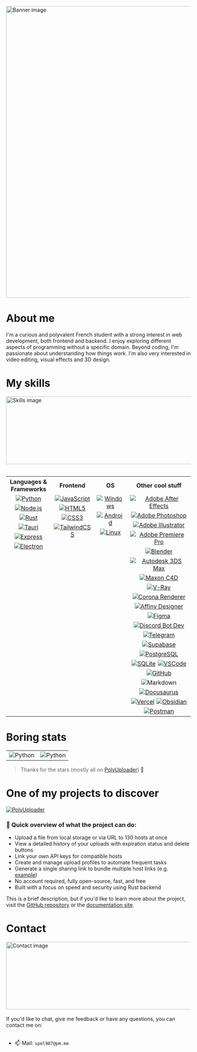 <img width="1650" height="796" alt="Banner image" src="https://github.com/user-attachments/assets/3de962d3-36ed-4727-8101-5b1e5cbcef5d" />

# About me

I'm a curious and polyvalent French student with a strong interest in web development, both frontend and backend. I enjoy exploring different aspects of programming without a specific domain. Beyond coding, I'm passionate about understanding how things work. I'm also very interested in video editing, visual effects and 3D design.

# My skills

<img width="1650" height="185" alt="Skills image" src="https://github.com/user-attachments/assets/2a584d1d-9d46-4a10-8771-f50e558319c5" />
<br><br>
<table>
  <tr>
    <th>Languages & Frameworks</th>
    <th>Frontend</th>
    <th>OS</th>
    <th>Other cool stuff</th>
  </tr>
  <tr>
    <td align="center" style="vertical-align: top;">
      <div style="display: flex; flex-wrap: wrap; justify-content: center; gap: 6px;">
        <a href="https://www.python.org/" target="_blank"><img src="https://api.iconify.design/simple-icons:python.svg?color=%23e75820&height=25" title="Python"/></a>
        <a href="https://nodejs.org/en" target="_blank"><img src="https://api.iconify.design/devicon-plain:nodejs-wordmark.svg?color=%23e75820&height=25" title="Node.js"/></a>
        <a href="https://www.rust-lang.org/" target="_blank"><img src="https://api.iconify.design/simple-icons:rust.svg?color=%23e75820&height=25" title="Rust"/></a>
        <a href="https://tauri.app/" target="_blank"><img src="https://api.iconify.design/simple-icons:tauri.svg?color=%23e75820&height=25" title="Tauri"/></a>
        <a href="https://expressjs.com/" target="_blank"><img src="https://api.iconify.design/simple-icons:express.svg?color=%23e75820&height=25" title="Express"/></a>
        <a href="https://www.electronjs.org/" target="_blank"><img src="https://api.iconify.design/simple-icons:electron.svg?color=%23e75820&height=25" title="Electron"/></a>
      </div>
    </td>
    <td align="center" style="vertical-align: top;">
      <div style="display: flex; flex-wrap: wrap; justify-content: center; gap: 6px;">
        <a href="https://developer.mozilla.org/en-US/docs/Web/JavaScript" target="_blank"><img src="https://api.iconify.design/simple-icons:javascript.svg?color=%23e75820&height=25" title="JavaScript"/></a>
        <a href="https://developer.mozilla.org/en-US/docs/Web/HTML" target="_blank"><img src="https://api.iconify.design/simple-icons:html5.svg?color=%23e75820&height=25" title="HTML5"/></a>
        <a href="https://developer.mozilla.org/en-US/docs/Web/CSS" target="_blank"><img src="https://api.iconify.design/simple-icons:css3.svg?color=%23e75820&height=25" title="CSS3"/></a>
        <a href="https://tailwindcss.com/" target="_blank"><img src="https://api.iconify.design/simple-icons:tailwindcss.svg?color=%23e75820&height=25" title="TailwindCSS"/></a>
      </div>
    </td>
    <td align="center" style="vertical-align: top;">
      <div style="display: flex; flex-wrap: wrap; justify-content: center; gap: 6px;">
        <a href="https://microsoft.com/windows" target="_blank"><img src="https://api.iconify.design/simple-icons:windows.svg?color=%23e75820&height=25" title="Windows"/></a>
        <a href="https://www.android.com/" target="_blank"><img src="https://api.iconify.design/simple-icons:android.svg?color=%23e75820&height=25" title="Android"/></a>
        <a href="https://www.kernel.org/" target="_blank"><img src="https://api.iconify.design/simple-icons:linux.svg?color=%23e75820&height=25" title="Linux"/></a>
      </div>
    </td>
    <td align="center" style="vertical-align: top;">
      <div style="display: flex; flex-wrap: wrap; justify-content: center; gap: 6px;">
        <a href="https://www.adobe.com/products/aftereffects.html" target="_blank"><img src="https://api.iconify.design/simple-icons:adobeaftereffects.svg?color=%23e75820&height=25" title="Adobe After Effects"/></a>
        <a href="https://www.adobe.com/products/photoshop.html" target="_blank"><img src="https://api.iconify.design/simple-icons:adobephotoshop.svg?color=%23e75820&height=25" title="Adobe Photoshop"/></a>
        <a href="https://www.adobe.com/products/illustrator.html" target="_blank"><img src="https://api.iconify.design/simple-icons:adobeillustrator.svg?color=%23e75820&height=25" title="Adobe Illustrator"/></a>
        <a href="https://www.adobe.com/products/premiere.html" target="_blank"><img src="https://api.iconify.design/simple-icons:adobepremierepro.svg?color=%23e75820&height=25" title="Adobe Premiere Pro"/></a>
        <a href="https://www.blender.org/" target="_blank"><img src="https://api.iconify.design/simple-icons:blender.svg?color=%23e75820&height=25" title="Blender"/></a>
        <a href="https://www.autodesk.fr/products/3ds-max/overview" target="_blank"><img src="https://api.iconify.design/devicon-plain:3dsmax.svg?color=%23e75820&height=25" title="Autodesk 3DS Max"/></a>
        <a href="https://www.maxon.net/en/cinema-4d" target="_blank"><img src="https://api.iconify.design/simple-icons:cinema4d.svg?color=%23e75820&height=25" title="Maxon C4D"/></a>
        <a href="https://www.chaos.com/vray/3ds-max" target="_blank"><img src="https://api.iconify.design/file-icons:v-ray.svg?color=%23e75820&height=25" title="V-Ray"/></a>
        <a href="https://corona-renderer.com/" target="_blank"><img src="https://api.iconify.design/simple-icons:coronarenderer.svg?color=%23e75820&height=25" title="Corona Renderer"/></a>
        <a href="https://affinity.serif.com/en/designer/" target="_blank"><img src="https://api.iconify.design/simple-icons:affinitydesigner.svg?color=%23e75820&height=25" title="Affiny Designer"/></a>
        <a href="https://www.figma.com/" target="_blank"><img src="https://api.iconify.design/simple-icons:figma.svg?color=%23e75820&height=25" title="Figma"/></a>
        <a href="https://discord.com/developers/docs/intro" target="_blank"><img src="https://api.iconify.design/simple-icons:discord.svg?color=%23e75820&height=25" title="Discord Bot Dev"/></a>
        <a href="https://core.telegram.org/" target="_blank"><img src="https://api.iconify.design/simple-icons:telegram.svg?color=%23e75820&height=25" title="Telegram"/></a>
        <a href="https://supabase.com/" target="_blank"><img src="https://api.iconify.design/simple-icons:supabase.svg?color=%23e75820&height=25" title="Supabase"/></a>
        <a href="https://www.postgresql.org/" target="_blank"><img src="https://api.iconify.design/simple-icons:postgresql.svg?color=%23e75820&height=25" title="PostgreSQL"/></a>
        <a href="https://www.sqlite.org/" target="_blank"><img src="https://api.iconify.design/simple-icons:sqlite.svg?color=%23e75820&height=25" title="SQLite"/></a>
        <a href="https://code.visualstudio.com/" target="_blank"><img src="https://api.iconify.design/simple-icons:visualstudiocode.svg?color=%23e75820&height=25" title="VSCode"/></a>
        <a href="https://github.com/" target="_blank"><img src="https://api.iconify.design/simple-icons:github.svg?color=%23e75820&height=25" title="GitHub"/></a>
        <a><img src="https://api.iconify.design/simple-icons:markdown.svg?color=%23e75820&height=25" title="Markdown"/></a>
        <a href="https://docusaurus.io/" target="_blank"><img src="https://api.iconify.design/simple-icons:docusaurus.svg?color=%23e75820&height=25" title="Docusaurus"/></a>
        <a href="https://vercel.com/" target="_blank"><img src="https://api.iconify.design/simple-icons:vercel.svg?color=%23e75820&height=25" title="Vercel"/></a>
        <a href="https://obsidian.md/" target="_blank"><img src="https://api.iconify.design/simple-icons:obsidian.svg?color=%23e75820&height=25" title="Obsidian"/></a>
        <a href="https://postman.com/" target="_blank"><img src="https://api.iconify.design/simple-icons:postman.svg?color=%23e75820&height=25" title="Postman"/></a>
      </div>
    </td>
  </tr>
</table>


# Boring stats

<table>
  <tr>
    <td align="center" style="vertical-align: top;">
      <div style="display: flex; flex-wrap: wrap; justify-content: center;">
        <img src="https://github-readme-stats.vercel.app/api?username=spel987&show_icons=true&count_private=true&hide_border=true&icon_color=e75820&bg_color=0D0D0D&title_color=e75820&text_color=fff&border_radius=30" title="Python"/>
      </div>
    </td>
    <td align="center" style="vertical-align: top;">
      <div style="display: flex; flex-wrap: wrap; justify-content: center;">
        <img src="https://github-readme-stats.vercel.app/api/top-langs?username=spel987&show_icons=true&count_private=true&hide_border=true&icon_color=e75820&bg_color=0D0D0D&title_color=e75820&text_color=fff&border_radius=30" title="Python"/>
      </div>
    </td>
  </tr>
</table>

> Thanks for the stars (mostly all on [PolyUploader](https://github.com/spel987/PolyUploader)) 🙏

# One of my projects to discover

<div>

[![PolyUploader](https://github-readme-stats.vercel.app/api/pin/?username=spel987&repo=PolyUploader&show_icons=true&count_private=true&hide_border=true&icon_color=e75820&bg_color=0D0D0D&title_color=e75820&text_color=fff&border_radius=20)](https://github.com/spel987/PolyUploader)

</div>

### 🚀 Quick overview of what the project can do:

- Upload a file from local storage or via URL to 130 hosts at once
- View a detailed history of your uploads with expiration status and delete buttons
- Link your own API keys for compatible hosts
- Create and manage upload profiles to automate frequent tasks
- Generate a single sharing link to bundle multiple host links (e.g. [example](https://p-u.vercel.app/QZZGsMNho9))
- No account required, fully open-source, fast, and free
- Built with a focus on speed and security using Rust backend

This is a brief description, but if you'd like to learn more about the project, visit the [GitHub repository](https://github.com/spel987/PolyUploader) or the [documentation site](https://polyuploader.vercel.app).

# Contact

<img width="1650" height="185" alt="Contact image" src="https://github.com/user-attachments/assets/eae26bb5-9ce0-4234-a342-bc424cc24ef0" />
<br><br>
If you'd like to chat, give me feedback or have any questions, you can contact me on:
<br><br>

- 📫 Mail: `spel987@pm.me`
